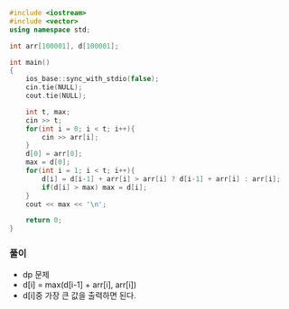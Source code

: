 ```cpp
#include <iostream>
#include <vector>
using namespace std;

int arr[100001], d[100001];

int main()
{
    ios_base::sync_with_stdio(false);
    cin.tie(NULL);
    cout.tie(NULL);

    int t, max;
    cin >> t;
    for(int i = 0; i < t; i++){
        cin >> arr[i];
    }
    d[0] = arr[0];
    max = d[0];
    for(int i = 1; i < t; i++){
        d[i] = d[i-1] + arr[i] > arr[i] ? d[i-1] + arr[i] : arr[i];
        if(d[i] > max) max = d[i];
    }
    cout << max << '\n';

    return 0;
}
```

### 풀이
- dp 문제
- d[i] = max(d[i-1] + arr[i], arr[i])
- d[i]중 가장 큰 값을 출력하면 된다.